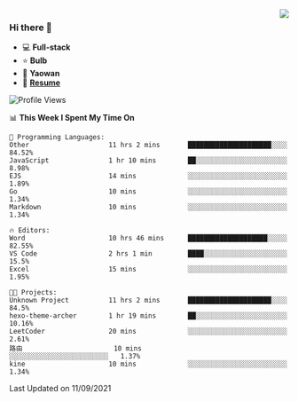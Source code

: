 <img align="right" src="https://github-readme-stats.vercel.app/api?username=LolipopJ&show_icons=true&count_private=true&hide_title=true&include_all_commits=true&theme=vue">

### Hi there 👋

- :computer: **Full-stack**
- :star: **Bulb**
- :pill: **Yaowan**
- :milky_way: [**Resume**](https://cdn.jsdelivr.net/gh/lolipopj/resume/export/resume-en.pdf)

<!--START_SECTION:waka-->
![Profile Views](http://img.shields.io/badge/Profile%20Views-23-blue)

📊 **This Week I Spent My Time On** 

```text
💬 Programming Languages: 
Other                    11 hrs 2 mins       █████████████████████░░░░   84.52% 
JavaScript               1 hr 10 mins        ██░░░░░░░░░░░░░░░░░░░░░░░   8.98% 
EJS                      14 mins             ░░░░░░░░░░░░░░░░░░░░░░░░░   1.89% 
Go                       10 mins             ░░░░░░░░░░░░░░░░░░░░░░░░░   1.34% 
Markdown                 10 mins             ░░░░░░░░░░░░░░░░░░░░░░░░░   1.34%

🔥 Editors: 
Word                     10 hrs 46 mins      ████████████████████░░░░░   82.55% 
VS Code                  2 hrs 1 min         ████░░░░░░░░░░░░░░░░░░░░░   15.5% 
Excel                    15 mins             ░░░░░░░░░░░░░░░░░░░░░░░░░   1.95%

🐱‍💻 Projects: 
Unknown Project          11 hrs 2 mins       █████████████████████░░░░   84.5% 
hexo-theme-archer        1 hr 19 mins        ██░░░░░░░░░░░░░░░░░░░░░░░   10.16% 
LeetCoder                20 mins             ░░░░░░░░░░░░░░░░░░░░░░░░░   2.61% 
路由                       10 mins             ░░░░░░░░░░░░░░░░░░░░░░░░░   1.37% 
kine                     10 mins             ░░░░░░░░░░░░░░░░░░░░░░░░░   1.34%

```


 Last Updated on 11/09/2021
<!--END_SECTION:waka-->
